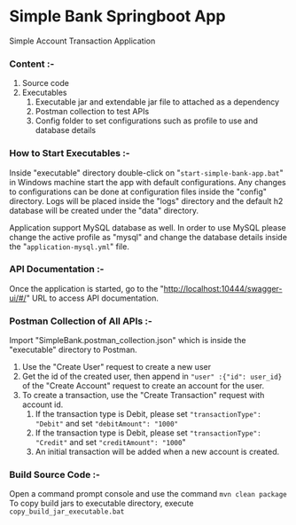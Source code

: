 # Simple Bank Springboot App 
Simple Account Transaction Application

### Content :-
1. Source code
2. Executables
   1. Executable jar and extendable jar file to attached as a dependency
   2. Postman collection to test APIs
   3. Config folder to set configurations such as profile to use and database details

### How to Start Executables :-

Inside "executable" directory double-click on "`start-simple-bank-app.bat`" in Windows machine start the app with default
configurations. Any changes to configurations can be done at configuration files inside the "config" directory.
Logs will be placed inside the "logs" directory and the default h2 database will be created under the "data" directory.

Application support MySQL database as well. In order to use MySQL please change the active profile as "mysql" and change the database
details inside the "`application-mysql.yml`" file.

### API Documentation :-

Once the application is started, go to the "[http://localhost:10444/swagger-ui/#/]()" URL to access API documentation.

### Postman Collection of All APIs :-

Import "SimpleBank.postman_collection.json" which is inside the "executable" directory to Postman.

1. Use the "Create User" request to create a new user
2. Get the id of the created user, then append in `"user" :{"id": user_id}` of the "Create Account" request to create an account for the user.
3. To create a transaction, use the "Create Transaction" request with account id.
   1. If the transaction type is Debit, please set `"transactionType": "Debit"` and set `"debitAmount": "1000"`
   2. If the transaction type is Debit, please set `"transactionType": "Credit"` and set `"creditAmount": "1000`"
   3. An initial transaction will be added when a new account is created.

### Build Source Code :-
Open a command prompt console and use the command `mvn clean package`
To copy build jars to executable directory, execute `copy_build_jar_executable.bat`

